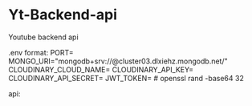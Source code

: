 # Yt-Backend-api
Youtube backend api 


.env format:
PORT=
MONGO_URI="mongodb+srv://@cluster03.dlxiehz.mongodb.net/"
CLOUDINARY_CLOUD_NAME=
CLOUDINARY_API_KEY=
CLOUDINARY_API_SECRET=
JWT_TOKEN=       # openssl rand -base64 32

api:
